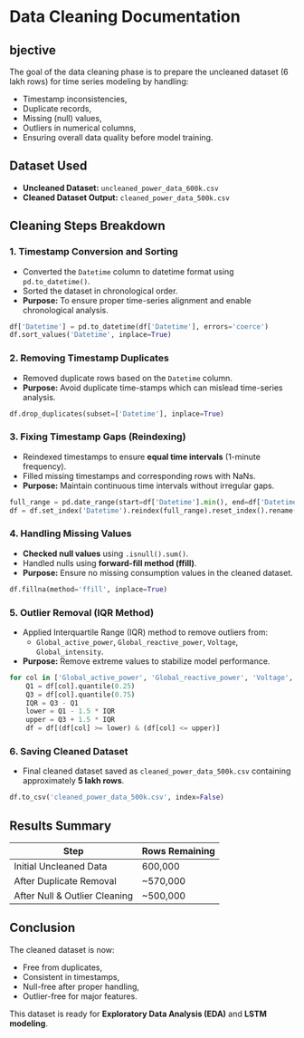 
# Data Cleaning Documentation

## bjective
The goal of the data cleaning phase is to prepare the uncleaned dataset (6 lakh rows) for time series modeling by handling:
- Timestamp inconsistencies,
- Duplicate records,
- Missing (null) values,
- Outliers in numerical columns,
- Ensuring overall data quality before model training.

## Dataset Used
- **Uncleaned Dataset:** `uncleaned_power_data_600k.csv`
- **Cleaned Dataset Output:** `cleaned_power_data_500k.csv`

## Cleaning Steps Breakdown

### 1. Timestamp Conversion and Sorting
- Converted the `Datetime` column to datetime format using `pd.to_datetime()`.
- Sorted the dataset in chronological order.
- **Purpose:** To ensure proper time-series alignment and enable chronological analysis.

```python
df['Datetime'] = pd.to_datetime(df['Datetime'], errors='coerce')
df.sort_values('Datetime', inplace=True)
```

### 2. Removing Timestamp Duplicates
- Removed duplicate rows based on the `Datetime` column.
- **Purpose:** Avoid duplicate time-stamps which can mislead time-series analysis.

```python
df.drop_duplicates(subset=['Datetime'], inplace=True)
```

### 3. Fixing Timestamp Gaps (Reindexing)
- Reindexed timestamps to ensure **equal time intervals** (1-minute frequency).
- Filled missing timestamps and corresponding rows with NaNs.
- **Purpose:** Maintain continuous time intervals without irregular gaps.

```python
full_range = pd.date_range(start=df['Datetime'].min(), end=df['Datetime'].max(), freq='1min')
df = df.set_index('Datetime').reindex(full_range).reset_index().rename(columns={'index': 'Datetime'})
```

### 4. Handling Missing Values
- **Checked null values** using `.isnull().sum()`.
- Handled nulls using **forward-fill method (ffill)**.
- **Purpose:** Ensure no missing consumption values in the cleaned dataset.

```python
df.fillna(method='ffill', inplace=True)
```

### 5. Outlier Removal (IQR Method)
- Applied Interquartile Range (IQR) method to remove outliers from:
  - `Global_active_power`, `Global_reactive_power`, `Voltage`, `Global_intensity`.
- **Purpose:** Remove extreme values to stabilize model performance.

```python
for col in ['Global_active_power', 'Global_reactive_power', 'Voltage', 'Global_intensity']:
    Q1 = df[col].quantile(0.25)
    Q3 = df[col].quantile(0.75)
    IQR = Q3 - Q1
    lower = Q1 - 1.5 * IQR
    upper = Q3 + 1.5 * IQR
    df = df[(df[col] >= lower) & (df[col] <= upper)]
```

### 6. Saving Cleaned Dataset
- Final cleaned dataset saved as `cleaned_power_data_500k.csv` containing approximately **5 lakh rows**.

```python
df.to_csv('cleaned_power_data_500k.csv', index=False)
```

## Results Summary
| Step | Rows Remaining |
|------|----------------|
| Initial Uncleaned Data | 600,000 |
| After Duplicate Removal | ~570,000 |
| After Null & Outlier Cleaning | ~500,000 |

## Conclusion
The cleaned dataset is now:
- Free from duplicates,
- Consistent in timestamps,
- Null-free after proper handling,
- Outlier-free for major features.

This dataset is ready for **Exploratory Data Analysis (EDA)** and **LSTM modeling**.
